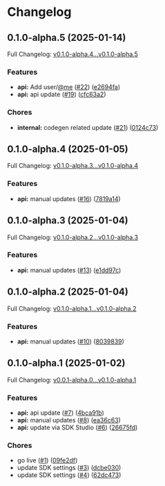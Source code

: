 # Changelog

## 0.1.0-alpha.5 (2025-01-14)

Full Changelog: [v0.1.0-alpha.4...v0.1.0-alpha.5](https://github.com/nestrilabs/nestri-node-sdk/compare/v0.1.0-alpha.4...v0.1.0-alpha.5)

### Features

* **api:** Add user/[@me](https://github.com/me) ([#22](https://github.com/nestrilabs/nestri-node-sdk/issues/22)) ([e2694fa](https://github.com/nestrilabs/nestri-node-sdk/commit/e2694fa8f1b2469019e99e9c3105f9d27c30d931))
* **api:** api update ([#19](https://github.com/nestrilabs/nestri-node-sdk/issues/19)) ([cfc63a2](https://github.com/nestrilabs/nestri-node-sdk/commit/cfc63a21ffdcd5418086c60d69e93a9875ec8fa9))


### Chores

* **internal:** codegen related update ([#21](https://github.com/nestrilabs/nestri-node-sdk/issues/21)) ([0124c73](https://github.com/nestrilabs/nestri-node-sdk/commit/0124c732264c64179ceee8976f54a765c7100774))

## 0.1.0-alpha.4 (2025-01-05)

Full Changelog: [v0.1.0-alpha.3...v0.1.0-alpha.4](https://github.com/nestrilabs/nestri-node-sdk/compare/v0.1.0-alpha.3...v0.1.0-alpha.4)

### Features

* **api:** manual updates ([#16](https://github.com/nestrilabs/nestri-node-sdk/issues/16)) ([7819a14](https://github.com/nestrilabs/nestri-node-sdk/commit/7819a1433739f77174a5e97490412125fc14233c))

## 0.1.0-alpha.3 (2025-01-04)

Full Changelog: [v0.1.0-alpha.2...v0.1.0-alpha.3](https://github.com/nestrilabs/nestri-node-sdk/compare/v0.1.0-alpha.2...v0.1.0-alpha.3)

### Features

* **api:** manual updates ([#13](https://github.com/nestrilabs/nestri-node-sdk/issues/13)) ([e1dd97c](https://github.com/nestrilabs/nestri-node-sdk/commit/e1dd97c3a6005392d11aad73e52a5012d70cde1c))

## 0.1.0-alpha.2 (2025-01-04)

Full Changelog: [v0.1.0-alpha.1...v0.1.0-alpha.2](https://github.com/nestrilabs/nestri-node-sdk/compare/v0.1.0-alpha.1...v0.1.0-alpha.2)

### Features

* **api:** manual updates ([#10](https://github.com/nestrilabs/nestri-node-sdk/issues/10)) ([8039839](https://github.com/nestrilabs/nestri-node-sdk/commit/80398396dbbd42da2c54d7b391e73cb855622dd7))

## 0.1.0-alpha.1 (2025-01-02)

Full Changelog: [v0.0.1-alpha.0...v0.1.0-alpha.1](https://github.com/nestrilabs/nestri-node-sdk/compare/v0.0.1-alpha.0...v0.1.0-alpha.1)

### Features

* **api:** api update ([#7](https://github.com/nestrilabs/nestri-node-sdk/issues/7)) ([4bca91b](https://github.com/nestrilabs/nestri-node-sdk/commit/4bca91bf414f5aa000a0ff70ec37ea626cc85749))
* **api:** manual updates ([#8](https://github.com/nestrilabs/nestri-node-sdk/issues/8)) ([ea36c63](https://github.com/nestrilabs/nestri-node-sdk/commit/ea36c63827d5a1375a1c55b1f6ffbfd140111684))
* **api:** update via SDK Studio ([#6](https://github.com/nestrilabs/nestri-node-sdk/issues/6)) ([26675fd](https://github.com/nestrilabs/nestri-node-sdk/commit/26675fd3a5a9b0b83cee8fa6211e7c2f80c48985))


### Chores

* go live ([#1](https://github.com/nestrilabs/nestri-node-sdk/issues/1)) ([09fe2df](https://github.com/nestrilabs/nestri-node-sdk/commit/09fe2df786a155a86f5432fa49a42ca2dcf7ce7f))
* update SDK settings ([#3](https://github.com/nestrilabs/nestri-node-sdk/issues/3)) ([dcbe030](https://github.com/nestrilabs/nestri-node-sdk/commit/dcbe03074482d5f7e92af0d368865d5406c6d669))
* update SDK settings ([#4](https://github.com/nestrilabs/nestri-node-sdk/issues/4)) ([62dc473](https://github.com/nestrilabs/nestri-node-sdk/commit/62dc473e0ec39c19d6dbec5a29c66e1f0d5f8561))
